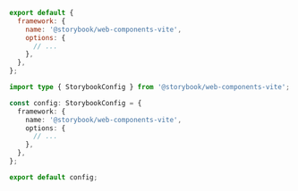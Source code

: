 ```js filename=".storybook/main.js" renderer="web-components" language="js"
export default {
  framework: {
    name: '@storybook/web-components-vite',
    options: {
      // ...
    },
  },
};
```

```ts filename=".storybook/main.ts" renderer="web-components" language="ts"
import type { StorybookConfig } from '@storybook/web-components-vite';

const config: StorybookConfig = {
  framework: {
    name: '@storybook/web-components-vite',
    options: {
      // ...
    },
  },
};

export default config;
```

